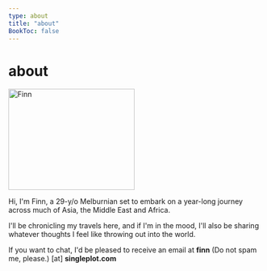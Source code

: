 ```yaml
---
type: about
title: "about"
BookToc: false
---
```


# about

<img src="/images/Finn.jpg" width="250" height="200" alt="Finn">
 
Hi, I'm Finn, a 29-y/o Melburnian set to embark on a year-long journey across much of Asia, the Middle East and Africa. 

I'll be chronicling my travels here, and if I'm in the mood, I'll also be sharing whatever thoughts I feel like throwing out into the world.

If you want to chat, I'd be pleased to receive an email at **finn**<span class="nospam"> (Do not spam me, please.) </span> [at] **singleplot.com**